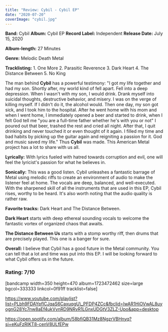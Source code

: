 ```yaml
---
title: "Review: Cybil - Cybil EP"
date: "2020-07-20"
coverImage: "cybil.jpg"
---
```


**Band:** Cybil **Album:** Cybil EP **Record Label:** Independent **Release Date:** July 15, 2020

**Album-length:** 27 Minutes

**Genre:** Melodic Death Metal

**Tracklisting:** 1. One More 2. Parasitic Reverence 3. Dark Heart 4. The Distance Between 5. No King

The man behind **Cybil** has a powerful testimony: "I got my life together and had my son. Shortly after, my world kind of fell apart. Fell into a deep depression. When I wasn't with my son, I would drink. Drank myself into suicidal thoughts, destructive behavior, and misery. I was on the verge of killing myself. If I didn't do it, the alcohol would. Then one day, my son got sick, and I took him to the hospital. After he went home with his mom and when I went home, I immediately opened a beer and started to drink, when I felt God tell me "you are a full-time father whether he's with you or not" I poured out that beer, trashed the rest and cried all night. After that, I quit drinking and never touched it or even thought of it again. I filled my time and bad habits by picking up the guitar again and reigniting a passion for it. God and music saved my life." Thus **Cybil** was made. This American Metal project has a lot to share with us all.

**Lyrically:** With lyrics fueled with hatred towards corruption and evil, one will feel the lyricist's passion for what he believes in.

**Sonically:** This was a good listen. Cybil unleashes a fantastic barrage of Metal using melodic riffs to create an environment of audio to make the listener feel at home. The vocals are deep, balanced, and well-executed. With the sharpened skill of all the instruments that are used in this EP, Cybil rises, worthy to be heard. It's also worth noting that the audio quality is rather raw.

**Favorite tracks:** Dark Heart and The Distance Between.

**Dark Heart** starts with deep ethereal sounding vocals to welcome the fantastic vortex of organized chaos that awaits.

**The Distance Between Us** starts with a stomp worthy riff, then drums that are precisely played. This one is a banger for sure.

**Overall:** I believe that Cybil has a good future in the Metal community. You can tell that a lot and time was put into this EP. I will be looking forward to what Cybil offers us in the future.

### Rating: 7/10

\[bandcamp width=350 height=470 album=1723472462 size=large bgcol=333333 linkcol=0f91ff tracklist=false\]

https://www.youtube.com/playlist?list=PLbh9FDAYpflCJqaS6CaxuqgU\_PFDP4ZCc&fbclid=IwAR1HiOVwAL8uyognG28Yc7nw8aEf4ukVvnRD9NRvR1LGnxUDGtV3ZLZ-Upo&app=desktop

https://open.spotify.com/album/58bfiQB31Mz8NgzrVBHnyq?si=eKuFzRIKT8-cenV8ULfEPw
